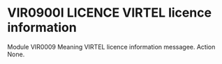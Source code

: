 # VIR0900I LICENCE VIRTEL licence information       
Module
    VIR0009
Meaning
    VIRTEL licence information messagee.
Action
    None.
